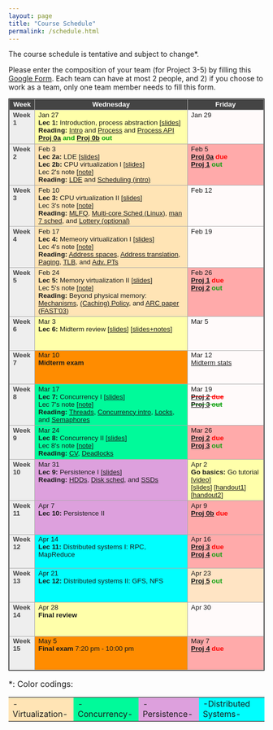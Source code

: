 ```yaml
---
layout: page
title: "Course Schedule"
permalink: /schedule.html
---
```


<style>
table.calendar {
    font-family: arial, helvetica;
    font-size: 10pt;
    empty-cells: show;
    border: 1px solid #000000;
    border-collapse: collapse;
}
table.calendar tr td {
    border: 1px solid #aaaaaa;
}
table.calendar tr {
    vertical-align: top;
    height: 5em;
    background: #ffffff;
}
table.calendar thead tr {
    text-align: center;
    background: #444444;
    color: #ffffff;
    height: auto;
    font-weight: bold;
}
/*.date {
	background: Gainsboro;
}*/
.holiday {
    background: #F0FFF0;
}
.lecture {
    background: #ffffaa;
}
.virtualization {
    background: Moccasin;
}
/*.concurrency {
    background: LightGreen;
}*/
.concurrency {
    background: MediumSpringGreen;
}
.persistence {
    background: Plum;
}
.advanced {
    background: Aqua;
}
.presentation {
    background: Plum;
}
.exam {
    background: DarkOrange;
}
.important {
    background: Bisque;
}
.nodue {
    background: #FFFAFA;
}
.optional {
    background: Linen;
}
.reading {
    color: Black;
}
.deadline {
    background: #ffaaaa;
}
.hwdue {
    color: #ff0000;
	font-weight: bold;
}
.assignment {
    color: #0aa00a;
	font-weight: bold;
}
.date {
	background: #eeeeee;
    color: #444444;
}
</style>

The course schedule is tentative and subject to change\*.

Please enter the composition of your team (for Project 3-5) by
filling this <a href="https://forms.gle/DwNN1pZPn5J6jFAS9">Google Form</a>. 
Each team can have at most 2 people, and 2) if you choose to work as
a team, only one team member needs to fill this form.

<p>
<table class="calendar" cellspacing="0" cellpadding="6" width="100%">
 <thead>
  <tr>
   <td width="10%">Week</td><td width="60%">Wednesday</td>
   <td width="30%">Friday</td>
  </tr>
 </thead>

<!--tr--> <!-- week of Jan 20 -->
  <!--td id="2020-1-20" class="date"><b>Week 1</b></td>
  <td class="holiday">Jan 27<br/>
	<b>MLK Day</b> (NO CLASS)</td>
  <td class="nodue">Jan 23</td>
</tr-->
<tr> <!-- week of Jan 27 -->
  <td id="2021-1-27" class="date"><b>Week 1</b></td>
  <td class="lecture">Jan 27<br/>
	<b>Lec 1:</b> Introduction, process abstraction [<a href="./public/lecs/lec1-intro.pdf">slides</a>] <br/>
     <b>Reading:</b> <a href="http://pages.cs.wisc.edu/~remzi/OSTEP//intro.pdf">Intro</a> and
         <a href="http://pages.cs.wisc.edu/~remzi/OSTEP/cpu-intro.pdf">Process</a> and
         <a href="http://pages.cs.wisc.edu/~remzi/OSTEP/cpu-api.pdf">Process API</a><br/>
	<span class="assignment"><a href="./proj0a.html">Proj 0a</a> and 
		<a href="./proj0b.html">Proj 0b</a> out</span></td>
  <td class="nodue">Jan 29</td>
</tr>
<tr> <!-- week of Feb 3 -->
  <td id="2021-2-3" class="date"><b>Week 2</b></td>
  <td class="virtualization">Feb 3<br/>
	<b>Lec 2a:</b> LDE [<a href="./public/lecs/lec2a-lde.pdf">slides</a>]<br/>
	<b>Lec 2b:</b> CPU virtualization I [<a href="./public/lecs/lec2b-sched-fifo-sjf-rr.pdf">slides</a>]<br/>
	Lec 2's note [<a href="./public/lecs/Lec2.pdf">note</a>]<br/>
	<b>Reading:</b> <a href="http://pages.cs.wisc.edu/~remzi/OSTEP/cpu-mechanisms.pdf">LDE</a> and <a href="http://pages.cs.wisc.edu/~remzi/Classes/537/Spring2016/Book/cpu-sched.pdf">Scheduling (intro)</a>
	</td>
  <td class="deadline">Feb 5<br/>
	<span class="hwdue"><a href="./proj0a.html">Proj 0a</a> due</span><br/>
	<span class="assignment"><a href="./proj1.html">Proj 1</a> out</span></td>
</tr>
<tr> <!-- week of Feb 10 -->
  <td id="2021-2-10" class="date"><b>Week 3</b></td>
  <td class="virtualization">Feb 10<br/>
	<b>Lec 3:</b> CPU virtualization II [<a href="./public/lecs/lec3-sched-priority-mlfq-cfs.pdf">slides</a>]<br/>
	Lec 3's note [<a href="./public/lecs/Lec3.pdf">note</a>]<br/>
	<b>Reading:</b> <a href="https://pages.cs.wisc.edu/~remzi/Classes/537/Spring2016/Book/cpu-sched-mlfq.pdf">MLFQ</a>, <a href="https://pages.cs.wisc.edu/~remzi/OSTEP/cpu-sched-multi.pdf">Multi-core Sched (Linux)</a>, <a href="https://man7.org/linux/man-pages/man7/sched.7.html">man 7 sched</a>, and <a href="https://pages.cs.wisc.edu/~remzi/OSTEP/cpu-sched-lottery.pdf">Lottery (optional)</a>
	</td>
  <td class="nodue">Feb 12</td>
</tr>
<tr> <!-- week of Feb 17 -->
  <td id="2021-2-17" class="date"><b>Week 4</b></td>
  <td class="virtualization">Feb 17<br/>
	<b>Lec 4:</b> Memeory virtualization I [<a href="./public/lecs/lec4-vm-paging.pdf">slides</a>]<br/>
	Lec 4's note [<a href="./public/lecs/Lec4.pdf">note</a>]<br/>
	<b>Reading:</b> <a href="https://pages.cs.wisc.edu/~remzi/Classes/537/Spring2016/Book/vm-intro.pdf">Address spaces</a>, <a href="https://pages.cs.wisc.edu/~remzi/Classes/537/Spring2016/Book/vm-mechanism.pdf">Address translation</a>, 
	<a href="https://pages.cs.wisc.edu/~remzi/Classes/537/Spring2016/Book/vm-paging.pdf">Paging</a>, 
	<a href="https://pages.cs.wisc.edu/~remzi/Classes/537/Spring2016/Book/vm-tlbs.pdf">TLB</a>, 
	and <a href="https://pages.cs.wisc.edu/~remzi/Classes/537/Spring2016/Book/vm-smalltables.pdf">Adv. PTs</a> 
	</td>
  <td class="nodue">Feb 19</td>
</tr>
<tr> <!-- week of Feb 24 -->
  <td id="2021-2-24" class="date"><b>Week 5</b></td>
  <td class="virtualization">Feb 24<br/>
	<b>Lec 5:</b> Memory virtualization II [<a href="./public/lecs/lec5-vm-caching.pdf">slides</a>]<br/>
	Lec 5's note [<a href="./public/lecs/Lec5.pdf">note</a>]<br/>
	<b>Reading:</b> Beyond physical memory: <a href="https://pages.cs.wisc.edu/~remzi/Classes/537/Spring2016/Book/vm-beyondphys.pdf">Mechanisms</a>, 
	<a href="https://pages.cs.wisc.edu/~remzi/OSTEP/vm-beyondphys-policy.pdf">(Caching) Policy</a>, 
	and <a href="https://www.usenix.org/conference/fast-03/arc-self-tuning-low-overhead-replacement-cache">ARC paper (FAST'03)</a>
	</td>
  <td class="deadline">Feb 26<br/>
	<span class="hwdue"><a href="./proj1.html">Proj 1</a> due</span><br/>
	<span class="assignment"><a href="./proj2.html">Proj 2</a> out</span></td>
</tr>
<tr> <!-- week of Mar 2 -->
  <td id="2021-3-3" class="date"><b>Week 6</b></td>
  <td class="lecture">Mar 3<br/>
	<b>Lec 6:</b> Midterm review  [<a href="./public/lecs/midterm-review.pdf">slides</a>] [<a href="./public/lecs/midterm-review+notes.pdf">slides+notes</a>] </td>
  <td class="nodue">Mar 5</td>
</tr>
<tr> <!-- week of Mar 9 -->
  <td id="2021-3-10" class="date"><b>Week 7</b></td>
  <td class="exam">Mar 10<br/>
	<b>Midterm exam</b></td>
  <td class="nodue">Mar 12<br/>
	<a href="./midterm_stats.html">Midterm stats</a>
	</td>
</tr>
<tr> <!-- week of Mar 16 -->
  <td id="2021-3-17" class="date"><b>Week 8</b></td>
  <td class="concurrency">Mar 17<br/>
	<b>Lec 7:</b> Concurrency I [<a href="./public/lecs/lec7-concur-threads-locks-sem.pdf">slides</a>]<br/>
	Lec 7's note [<a href="./public/lecs/Lec7.pdf">note</a>]<br/>
	<b>Reading:</b> <a href="https://pages.cs.wisc.edu/~remzi/OSTEP/threads-api.pdf">Threads</a>, 
	<a href="https://pages.cs.wisc.edu/~remzi/OSTEP/threads-intro.pdf">Concurrency intro</a>,
	<a href="https://pages.cs.wisc.edu/~remzi/OSTEP/threads-locks.pdf">Locks</a>, and
	<a href="https://pages.cs.wisc.edu/~remzi/OSTEP/threads-sema.pdf">Semaphores</a>
	</td>
  <td class="nodue">Mar 19<br/>
	<span class="hwdue"><s><a href="./proj2.html">Proj 2</a> due</s></span><br/>
	<span class="assignment"><del><a href="./proj3.html">Proj 3</a> out</del></span></td>
</tr>
<tr> <!-- week of Mar 23 -->
  <td id="2021-3-24" class="date"><b>Week 9</b></td>
  <td class="concurrency">Mar 24<br/>
	<b>Lec 8:</b> Concurrency II [<a href="./public/lecs/lec8-concur-cv-pcp-5dp.pdf">slides</a>] <br/>
	Lec 8's note [<a href="./public/lecs/Lec8.png">note</a>]<br/>
	<b>Reading:</b> <a href="https://pages.cs.wisc.edu/~remzi/OSTEP/threads-cv.pdf">CV</a>, <a href="https://pages.cs.wisc.edu/~remzi/OSTEP/threads-bugs.pdf">Deadlocks</a>
	</td>
  <td class="deadline">Mar 26<br/>
	<span class="hwdue"><a href="./proj2.html">Proj 2</a> due</span><br/>
	<span class="assignment"><a href="./proj3.html">Proj 3</a> out</span></td>
</tr>
<tr> <!-- week of Mar 30 -->
  <td id="2021-3-31" class="date"><b>Week 10</b></td>
  <td class="persistence">Mar 31<br/>
	<b>Lec 9:</b> Persistence I [<a href="./public/lecs/lec9-persis-hdd-ssd.pdf">slides</a>] <br/>
	<b>Reading:</b> <a href="https://pages.cs.wisc.edu/~remzi/Classes/537/Spring2016/Book/file-disks.pptx">HDDs</a>, 
	<a href="https://pages.cs.wisc.edu/~remzi/Classes/537/Spring2016/Book/file-disks.pdf">Disk sched</a>, and
	<a href="https://pages.cs.wisc.edu/~remzi/Classes/537/Spring2016/Book/file-ssd.pdf">SSDs</a> 
	</td>
  <td class="lecture">Apr 2<br/>
	<b>Go basics:</b> Go tutorial [<a href="https://drive.google.com/file/d/1RgAvty5D5BGJLiilIqVppIY2FBpZ2q6N/view?usp=sharing">video</a>] <br/>
	[<a href="./public/lecs/go_basics.pdf">slides</a>] [<a href="./public/lecs/go_handout.docx">handout1</a>] [<a href="./public/lecs/go_handout2.docx">handout2</a>]
	</td>
</tr>
<tr> <!-- week of Apr 6 -->
  <td id="2021-4-7" class="date"><b>Week 11</b></td>
  <td class="persistence">Apr 7<br/>
	<b>Lec 10:</b> Persistence II
	</td>
  <td class="deadline">Apr 9<br/>
	<span class="hwdue"><a href="./proj0b.html">Proj 0b</a> due </span></td>
</tr>
<tr> <!-- week of Apr 13 -->
  <td id="2021-4-14" class="date"><b>Week 12</b></td>
  <td class="advanced">Apr 14<br/>
	<b>Lec 11:</b> Distributed systems I: RPC, MapReduce 
	</td>
  <td class="deadline">Apr 16<br/>
	<span class="hwdue"><a href="./proj3.html">Proj 3</a> due</span><br/>
	<span class="assignment"><a href="./proj4.html">Proj 4</a> out</span></td>
</tr>
<tr> <!-- week of Apr 20 -->
  <td id="2021-4-21" class="date"><b>Week 13</b></td>
  <td class="advanced">Apr 21<br/>
	<b>Lec 12:</b> Distributed systems II: GFS, NFS</td>
  <td class="important">Apr 23<br/>
	<span class="assignment"><a href="./proj5.html">Proj 5</a> out</span></td>
</tr>
<tr> <!-- week of Apr 27 -->
  <td id="2021-4-28" class="date"><b>Week 14</b></td>
  <td class="lecture">Apr 28<br/>
	<b>Final review</b>  </td>
  <td class="nodue">Apr 30</td>
</tr>
<tr> <!-- week of May 4 -->
  <td id="2021-5-5" class="date"><b>Week 15</b></td>
  <td class="exam">May 5<br/>
	 <b>Final exam</b> 7:20 pm - 10:00 pm</td>
  <td class="deadline">May 7<br/>
	<span class="hwdue"><a href="./proj4.html">Proj 4</a> due</span></td>
</tr>

</table>

</p>

<p style='font-size:12pt'>&#42;: Color codings:
<table style='font-size:12pt'>
<tr> 
	<td class="virtualization"> -Virtualization- </td>
	<td class="concurrency"> -Concurrency- </td>
	<td class="persistence"> -Persistence- </td>
	<td class="advanced"> -Distributed Systems- </td>
</tr>
</table>
